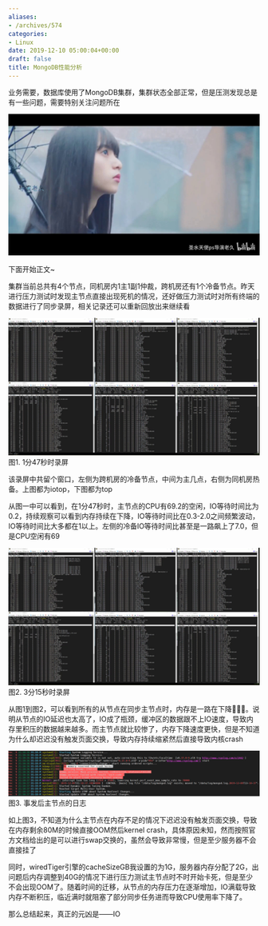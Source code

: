 ```yaml
---
aliases:
- /archives/574
categories:
- Linux
date: 2019-12-10 05:00:04+00:00
draft: false
title: MongoDB性能分析
---
```


业务需要，数据库使用了MongoDB集群，集群状态全部正常，但是压测发现总是有一些问题，需要特别关注问题所在

![图片](./3782.jpg)

下面开始正文~

集群当前总共有4个节点，同机房内1主1副1仲裁，跨机房还有1个冷备节点。昨天进行压力测试时发现主节点直接出现死机的情况，还好做压力测试时对所有终端的数据进行了同步录屏，相关记录还可以重新回放出来继续看

![图片](./SNAG-0000_Moment.jpg)
图1. 1分47秒时录屏

该录屏中共留个窗口，左侧为跨机房的冷备节点，中间为主几点，右侧为同机房热备。上图都为iotop，下图都为top

从图一中可以看到，在1分47秒时，主节点的CPU有69.2的空闲，IO等待时间比为0.2，持续观察可以看到内存持续在下降，IO等待时间比在0.3-2.0之间频繁波动，IO等待时间比大多都在1以上。左侧的冷备IO等待时间比甚至是一路飙上了7.0，但是CPU空闲有69

![图片](./SNAG-0001_Moment.jpg)
图2. 3分15秒时录屏

从图1到图2，可以看到所有的从节点在同步主节点时，内存是一路在下降😤😤😤。说明从节点的IO延迟也太高了，IO成了瓶颈，缓冲区的数据跟不上IO速度，导致内存里积压的数据越来越多。而主节点就比较惨了，内存下降速度更快，但是不知道为什么却迟迟没有触发页面交换，导致内存持续缩紧然后直接导致内核crash

![图片](./dkfjnskfnskgv.png)
图3. 事发后主节点的日志

如上图3，不知道为什么主节点在内存不足的情况下迟迟没有触发页面交换，导致在内存剩余80M的时候直接OOM然后kernel crash，具体原因未知，然而按照官方文档给出的是可以进行swap交换的，虽然会导致非常慢，但是至少服务器不会直接挂了

同时，wiredTiger引擎的cacheSizeGB我设置的为1G，服务器内存分配了2G，出问题后内存调整到40G的情况下进行压力测试主节点时不时开始卡死，但是至少不会出现OOM了。随着时间的迁移，从节点的内存压力在逐渐增加，IO满载导致内存不断积压，临近满时就阻塞了部分同步任务进而导致CPU使用率下降了。

那么总结起来，真正的元凶是——IO

